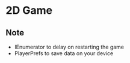 # 2D Game

## Note
- IEnumerator to delay on restarting the game
- PlayerPrefs to save data on your device